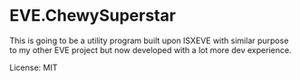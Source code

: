 # EVE.ChewySuperstar

This is going to be a utility program built upon ISXEVE with similar purpose to my other EVE project but now developed with a lot more dev experience.

License: MIT
